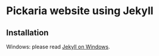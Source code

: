 # Pickaria website using Jekyll

## Installation

Windows: please read [Jekyll on Windows](https://jekyllrb.com/docs/installation/windows/).